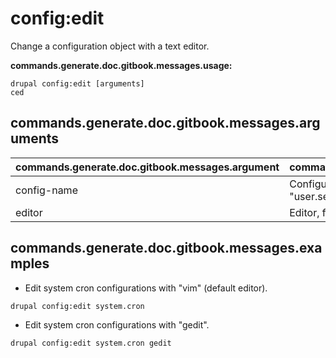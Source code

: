 # config:edit
Change a configuration object with a text editor.

**commands.generate.doc.gitbook.messages.usage:**
```
drupal config:edit [arguments]
ced
```

## commands.generate.doc.gitbook.messages.arguments
commands.generate.doc.gitbook.messages.argument | commands.generate.doc.gitbook.messages.details
---------|-------------
config-name | Configuration object name, for example "user.settings".
editor | Editor, for example "vim" or "gedit".

## commands.generate.doc.gitbook.messages.examples
* Edit system cron configurations with "vim" (default editor).
```
drupal config:edit system.cron
```
* Edit system cron configurations with "gedit".
```
drupal config:edit system.cron gedit
```
